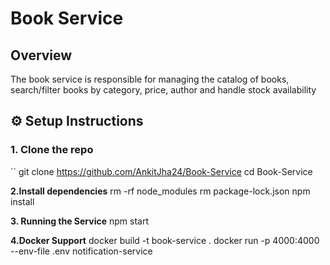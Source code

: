 # Book Service

## Overview
The book service is responsible for managing the catalog of books, search/filter books by category, price, author and handle stock availability

## ⚙️ Setup Instructions

### 1. Clone the repo

``
git clone https://github.com/AnkitJha24/Book-Service
cd Book-Service

**2.Install dependencies**
rm -rf node_modules
rm package-lock.json
npm install

**3. Running the Service**
npm start

**4.Docker Support**
docker build -t book-service .
docker run -p 4000:4000 --env-file .env notification-service